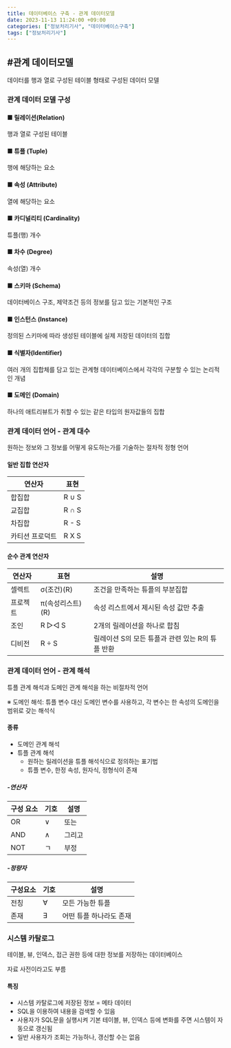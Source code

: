 ```yaml
---
title: 데이터베이스 구축 - 관계 데이터모델
date: 2023-11-13 11:24:00 +09:00
categories: ["정보처리기사", "데이터베이스구축"]
tags: ["정보처리기사"]
---
```


## #관계 데이터모델

데이터를 행과 열로 구성된 테이블 형태로 구성된 데이터 모델

### 관계 데이터 모델 구성

#### ■ 릴레이션(Relation)

행과 열로 구성된 테이블

#### ■ 튜플 (Tuple)

행에 해당하는 요소

#### ■ 속성 (Attribute)

열에 해당하는 요소

#### ■ 카디널리티 (Cardinality)

튜플(행) 개수

#### ■ 차수 (Degree)

속성(열) 개수

#### ■ 스키마 (Schema)

데이터베이스 구조, 제약조건 등의 정보를 담고 있는 기본적인 구조

#### ■ 인스턴스 (Instance)

정의된 스키마에 따라 생성된 테이블에 실제 저장된 데이터의 집합

#### ■ 식별자(Identifier)

여러 개의 집합체를 담고 있는 관계형 데이터베이스에서 각각의 구분할 수 있는 논리적인 개념

#### ■ 도메인 (Domain)

하나의 애트리뷰트가 취할 수 있는 같은 타입의 원자값들의 집합

### 관계 데이터 언어 - 관계 대수

원하는 정보와 그 정보를 어떻게 유도하는가를 기술하는 절차적 정형 언어

#### 일반 집합 연산자

| 연산자          | 표현  |
| --------------- | ----- |
| 합집합          | R ∪ S |
| 교집합          | R ∩ S |
| 차집합          | R - S |
| 카티션 프로덕트 | R X S |

#### 순수 관계 연산자

| 연산자   | 표현             | 설명                                             |
| -------- | ---------------- | ------------------------------------------------ |
| 셀렉트   | σ(조건)(R)       | 조건을 만족하는 튜플의 부분집합                  |
| 프로젝트 | π(속성리스트)(R) | 속성 리스트에서 제시된 속성 값만 추출            |
| 조인     | R ▷◁ S           | 2개의 릴레이션을 하나로 합침                     |
| 디비전   | R ÷ S            | 릴레이션 S의 모든 튜플과 관련 있는 R의 튜플 반환 |

### 관계 데이터 언어 - 관계 해석

튜플 관계 해석과 도메인 관계 해석을 하는 비절차적 언어

※ 도메인 해석: 튜플 변수 대신 도메인 변수를 사용하고, 각 변수는 한 속성의 도메인을 범위로 갖는 해석식

#### 종류

- 도메인 관계 해석
- 튜플 관계 해석
  - 원하는 릴레이션을 튜플 해석식으로 정의하는 표기법
  - 튜플 변수, 한정 속성, 원자식, 정형식이 존재

##### -연산자

| 구성 요소 | 기호 | 설명   |
| --------- | ---- | ------ |
| OR        | ∨    | 또는   |
| AND       | ∧    | 그리고 |
| NOT       | ㄱ   | 부정   |

##### -정량자

| 구성요소 | 기호 | 설명                    |
| -------- | ---- | ----------------------- |
| 전칭     | ∀    | 모든 가능한 튜플        |
| 존재     | ∃    | 어떤 튜플 하나라도 존재 |

### 시스템 카탈로그

테이블, 뷰, 인덱스, 접근 권한 등에 대한 정보를 저장하는 데이터베이스

자료 사전이라고도 부름

#### 특징

- 시스템 카탈로그에 저장된 정보 = 메타 데이터
- SQL을 이용하여 내용을 검색할 수 있음
- 사용자가 SQL문을 실행시켜 기본 테이블, 뷰, 인덱스 등에 변화를 주면 시스템이 자동으로 갱신됨
- 일반 사용자가 조회는 가능하나, 갱신할 수는 없음
